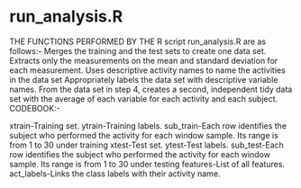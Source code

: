 # run_analysis.R
THE FUNCTIONS PERFORMED BY THE R script run_analysis.R are as follows:-
Merges the training and the test sets to create one data set.
Extracts only the measurements on the mean and standard deviation for each measurement.
Uses descriptive activity names to name the activities in the data set
Appropriately labels the data set with descriptive variable names.
From the data set in step 4, creates a second, independent tidy data set with the average of each variable for each activity and each subject.
CODEBOOK:-

xtrain-Training set.
ytrain-Training labels.
sub_train-Each row identifies the subject who performed the activity for each window sample. Its range is from 1 to 30 under training
xtest-Test set.
ytest-Test labels.
sub_test-Each row identifies the subject who performed the activity for each window sample. Its range is from 1 to 30 under testing
features-List of all features.
act_labels-Links the class labels with their activity name.
